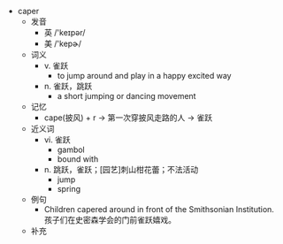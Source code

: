 - caper
  - 发音
    - 英 /'keɪpər/
    - 美 /'kepɚ/
  - 词义
    - v. 雀跃
      - to jump around and play in a happy excited way
    - n. 雀跃，跳跃
      - a short jumping or dancing movement
  - 记忆
    - cape(披风) + r → 第一次穿披风走路的人 → 雀跃
  - 近义词
    - vi. 雀跃
      - gambol
      - bound with
    - n. 跳跃，雀跃；[园艺]刺山柑花蕾；不法活动
      - jump
      - spring
  - 例句
    - Children capered around in front of the Smithsonian Institution. 孩子们在史密森学会的门前雀跃嬉戏。
  - 补充
